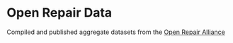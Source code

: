 # Open Repair Data

Compiled and published aggregate datasets from the [Open Repair Alliance](https://openrepair.org/)